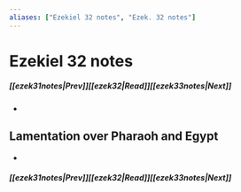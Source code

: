 ```yaml
---
aliases: ["Ezekiel 32 notes", "Ezek. 32 notes"]
---
```

# Ezekiel 32 notes
##### <span class=arrow-left></span>[[ezek31notes|Prev]]<span class=navigation-separator></span>[[ezek32|Read]]<span class=navigation-separator></span>[[ezek33notes|Next]]<span class=arrow-right></span>
- 
## Lamentation over Pharaoh and Egypt
- 
##### <span class=arrow-left></span>[[ezek31notes|Prev]]<span class=navigation-separator></span>[[ezek32|Read]]<span class=navigation-separator></span>[[ezek33notes|Next]]<span class=arrow-right></span>